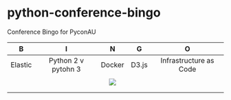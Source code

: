 # python-conference-bingo
Conference Bingo for PyconAU

| B                | I                       | N                    | G                     | O                    |  
| :-----------:    | :-------------:         | :-------------:      | :-------------:       | :-------------:      |  
| Elastic | Python 2 v pytohn 3 | Docker | D3.js | Infrastructure as Code |  
|  |  |  |  |  |  
|  |  | <a href="http://2015.pycon-au.org/"><img src="http://2015.pycon-au.org/img/logo.png"></a> |  |  |  
|  |  |  |  |  |  
|  |  |  |  |  |  

